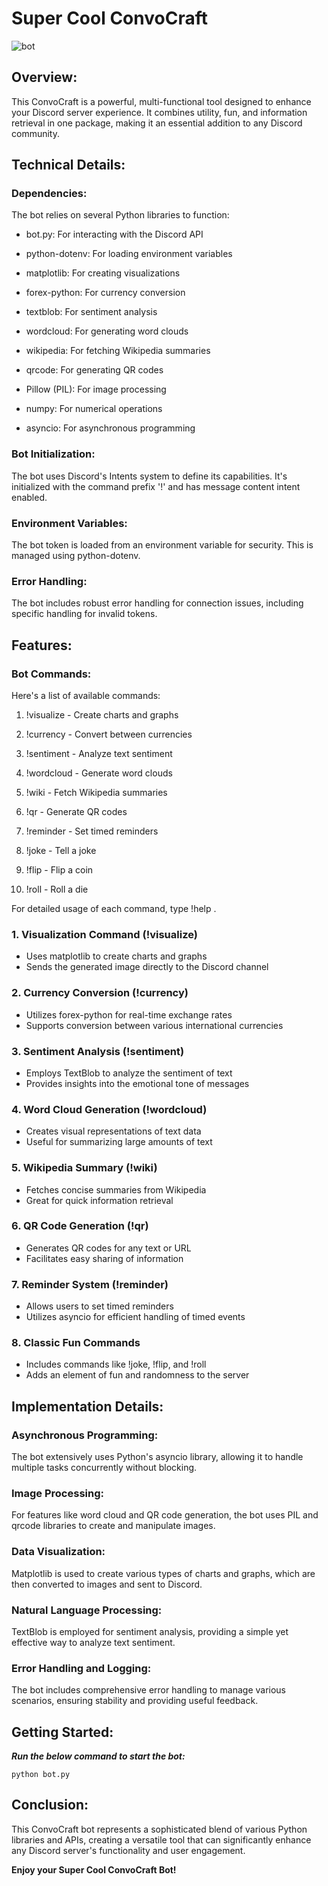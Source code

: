 # Super Cool ConvoCraft


![bot](https://github.com/user-attachments/assets/8e4b3af0-df7e-46ae-93c6-53853b16ec20)

## Overview:

This ConvoCraft is a powerful, multi-functional tool designed to enhance your Discord server experience. It combines utility, fun, and information retrieval in one package, making it an essential addition to any Discord community.
 
## Technical Details:

### Dependencies:

The bot relies on several Python libraries to function:

- bot.py: For interacting with the Discord API

- python-dotenv: For loading environment variables

- matplotlib: For creating visualizations

- forex-python: For currency conversion

- textblob: For sentiment analysis

- wordcloud: For generating word clouds

- wikipedia: For fetching Wikipedia summaries

- qrcode: For generating QR codes

- Pillow (PIL): For image processing

- numpy: For numerical operations

- asyncio: For asynchronous programming



### Bot Initialization:

The bot uses Discord's Intents system to define its capabilities. It's initialized with the command prefix '!' and has message content intent enabled.

### Environment Variables:

The bot token is loaded from an environment variable for security. This is managed using python-dotenv.

### Error Handling:

The bot includes robust error handling for connection issues, including specific handling for invalid tokens.

## Features:

### Bot Commands:


Here's a list of available commands:

1. !visualize - Create charts and graphs

2. !currency - Convert between currencies

3. !sentiment - Analyze text sentiment

4. !wordcloud - Generate word clouds

5. !wiki - Fetch Wikipedia summaries

6. !qr - Generate QR codes

7. !reminder - Set timed reminders

8. !joke - Tell a joke

9. !flip - Flip a coin

10. !roll - Roll a die

For detailed usage of each command, type !help .

### 1. Visualization Command (!visualize)
- Uses matplotlib to create charts and graphs
- Sends the generated image directly to the Discord channel

### 2. Currency Conversion (!currency)
- Utilizes forex-python for real-time exchange rates
- Supports conversion between various international currencies

### 3. Sentiment Analysis (!sentiment)
- Employs TextBlob to analyze the sentiment of text
- Provides insights into the emotional tone of messages
 

### 4. Word Cloud Generation (!wordcloud)
- Creates visual representations of text data
- Useful for summarizing large amounts of text


### 5. Wikipedia Summary (!wiki)
- Fetches concise summaries from Wikipedia
- Great for quick information retrieval

### 6. QR Code Generation (!qr)
- Generates QR codes for any text or URL
- Facilitates easy sharing of information
 
### 7. Reminder System (!reminder)
- Allows users to set timed reminders
- Utilizes asyncio for efficient handling of timed events

### 8. Classic Fun Commands
- Includes commands like !joke, !flip, and !roll
- Adds an element of fun and randomness to the server


## Implementation Details:

### Asynchronous Programming:

The bot extensively uses Python's asyncio library, allowing it to handle multiple tasks concurrently without blocking.


### Image Processing:
For features like word cloud and QR code generation, the bot uses PIL and qrcode libraries to create and manipulate images.

### Data Visualization:

Matplotlib is used to create various types of charts and graphs, which are then converted to images and sent to Discord.


### Natural Language Processing:

TextBlob is employed for sentiment analysis, providing a simple yet effective way to analyze text sentiment.

### Error Handling and Logging:

The bot includes comprehensive error handling to manage various scenarios, ensuring stability and providing useful feedback.

## Getting Started:

*****Run the below command to start the bot:*****

``` 
python bot.py

```

## Conclusion:

This ConvoCraft bot represents a sophisticated blend of various Python libraries and APIs, creating a versatile tool that can significantly enhance any Discord server's functionality and user engagement.



**Enjoy your Super Cool ConvoCraft Bot!**

